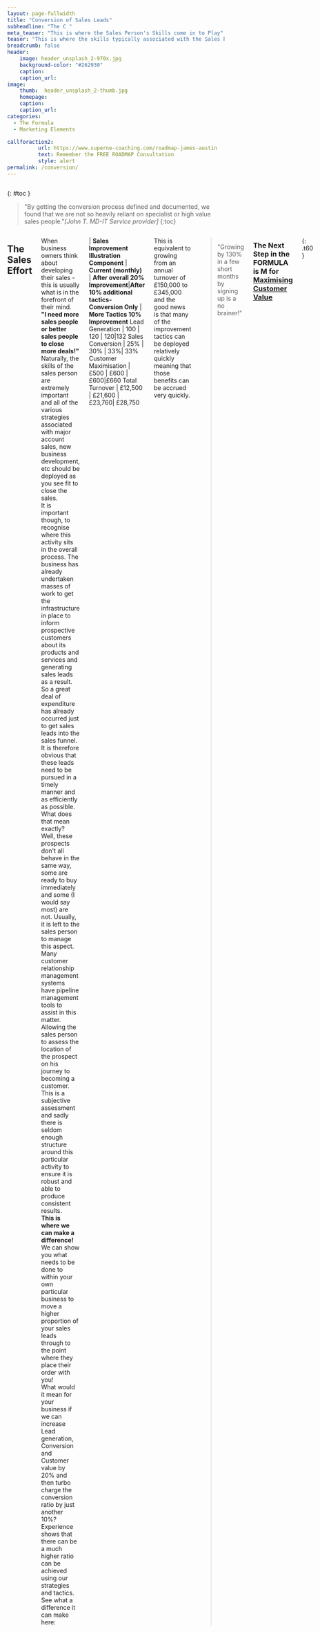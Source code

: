 ```yaml
---
layout: page-fullwidth
title: "Conversion of Sales Leads"
subheadline: "The C "
meta_teaser: "This is where the Sales Person's Skills come in to Play"
teaser: "This is where the skills typically associated with the Sales Person enter into the equation."
breadcrumb: false
header:
    image: header_unsplash_2-970x.jpg
    background-color: "#262930"
    caption:
    caption_url:
image:
    thumb:  header_unsplash_2-thumb.jpg
    homepage:
    caption:
    caption_url:
categories:
  - The Formula
  - Marketing Elements

callforaction2:
          url: https://www.superne-coaching.com/roadmap-james-austin
          text: Remember the FREE ROADMAP Consultation
          style: alert
permalink: /conversion/          
---
```

<!--more-->

<div class="row">
<div class="medium-4 medium-push-8 columns" markdown="1">
<div class="panel radius" markdown="1">

{: #toc }
> <span class="teaser">"By getting the conversion process defined and documented, we found that we are not so heavily reliant on specialist or high value sales people."</span><cite>[John T. MD-IT Service provider]</cite>
{:toc}
</div>
</div><!-- /.medium-4.columns -->



<div class="medium-8 medium-pull-4 columns" markdown="1">

## The Sales Effort

When business owners think about developing their sales - this is usually what is in the forefront of their mind.  <br><strong>"I need more sales people or better sales people to close more deals!"</strong> Naturally, the skills of the sales person are extremely important and all of the various strategies associated with major account sales, new business development, etc should be deployed as you see fit to close the sales.  <br>
It is important though, to recognise where this activity sits in the overall process.  The business has already undertaken masses of work to get the infrastructure in place to inform prospective customers about its products and services and generating sales leads as a result.  So a great deal of expenditure has already occurred just to get sales leads into the sales funnel.<br>
It is therefore obvious that these leads need to be pursued in a timely manner and as efficiently as possible.  What does that mean exactly?<br>
Well, these prospects don't all behave in the same way, some are ready to buy immediately and some (I would say most) are not.  Usually, it is left to the sales person to manage this aspect.  Many customer relationship management systems have pipeline management tools to assist in this matter.  Allowing the sales person to assess the location of the prospect on his journey to becoming a customer.  This is a subjective assessment and sadly there is seldom enough structure around this particular activity to ensure it is robust and able to produce consistent results.<br>
<strong>This is where we can make a difference!</strong> We can show you what needs to be done to within your own particular business to move a higher proportion of your sales leads through to the point where they place their order with you!<br>
What would it mean for your business if we can increase Lead generation, Conversion and Customer value by 20% and then turbo charge the  conversion ratio by just another 10%?  Experience shows that there can be a much higher ratio can be achieved using our strategies and tactics. See what a difference it can make here:

| <b>Sales Improvement Illustration </b>
<b>Component</b> | <b>Current (monthly)</b> | <b>After overall 20% Improvement</b>|<b>After 10% additional tactics-Conversion Only</b> | <b>More Tactics 10% Improvement</b>
Lead Generation | 100     | 120  | 120|132
Sales Conversion | 25% | 30%  | 33%| 33%
Customer Maximisation | £500 | £600 | £600|£660
Total Turnover | £12,500 | £21,600   | £23,760| £28,750

This is equivalent to growing from an annual turnover of £150,000 to £345,000 and the good news is that many of the improvement tactics can be deployed relatively quickly meaning that those benefits can be accrued very quickly.

> <span class="teaser">"Growing by 130% in a few short months by signing up is a no brainer!"</span>


<h3>The Next Step in the FORMULA is M for <a href='/maximising-value/'>Maximising Customer Value </a></h3>


{: .t60 }
<hr>
 <!-- Display list of blog posts - marketing components -->
<div class="medium-10 columns">
        <p><strong>{{ site.data.language.more_articles }}</strong></p>
        {% include list-posts entries='8' offset='0' %}
</div><!-- /.medium-10.columns -->



</div><!-- /.medium-8.columns -->
</div><!-- /.row -->
